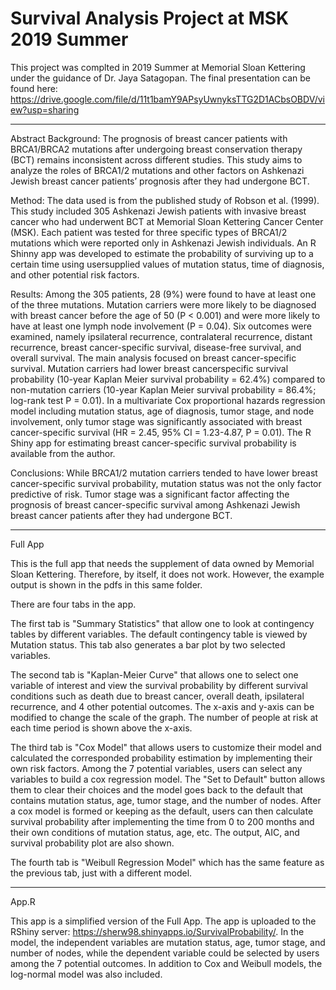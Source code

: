 # Survival Analysis Project at MSK 2019 Summer

This project was complted in 2019 Summer at Memorial Sloan Kettering under the guidance of Dr. Jaya Satagopan. The final presentation can be found here: https://drive.google.com/file/d/11t1bamY9APsyUwnyksTTG2D1ACbsOBDV/view?usp=sharing 

**************************************************************
Abstract
Background: The prognosis of breast cancer patients with BRCA1/BRCA2 mutations after undergoing breast conservation therapy (BCT) remains inconsistent across different studies. This study aims to analyze the roles of BRCA1/2 mutations and other factors on Ashkenazi Jewish breast cancer patients’ prognosis after they had undergone BCT. 

Method: The data used is from the published study of Robson et al. (1999). This study included 305 Ashkenazi Jewish patients with invasive breast cancer who had underwent BCT at Memorial Sloan Kettering Cancer Center (MSK). Each patient was tested for three specific types of BRCA1/2 mutations which were reported only in Ashkenazi Jewish individuals. An R Shinny app was developed to estimate the probability of surviving up to a certain time using usersupplied values of mutation status, time of diagnosis, and other potential risk factors. 

Results: Among the 305 patients, 28 (9%) were found to have at least one of the three mutations. Mutation carriers were more likely to be diagnosed with breast cancer before the age of 50 (P < 0.001) and were more likely to have at least one lymph node involvement (P = 0.04). Six outcomes were examined, namely ipsilateral recurrence, contralateral recurrence, distant recurrence, breast cancer-specific survival, disease-free survival, and overall survival. The main analysis focused on breast cancer-specific survival. Mutation carriers had lower breast cancerspecific survival probability (10-year Kaplan Meier survival probability = 62.4%) compared to non-mutation carriers (10-year Kaplan Meier survival probability = 86.4%; log-rank test P = 0.01). In a multivariate Cox proportional hazards regression model including mutation status, age of diagnosis, tumor stage, and node involvement, only tumor stage was significantly associated with breast cancer-specific survival (HR = 2.45, 95% CI = 1.23-4.87, P = 0.01). The R Shiny app for estimating breast cancer-specific survival probability is available from the author. 

Conclusions: While BRCA1/2 mutation carriers tended to have lower breast cancer-specific survival probability, mutation status was not the only factor predictive of risk. Tumor stage was a significant factor affecting the prognosis of breast cancer-specific survival among Ashkenazi Jewish breast cancer patients after they had undergone BCT.


**************************************************************
Full App

This is the full app that needs the supplement of data owned by Memorial Sloan Kettering. Therefore, by itself, it does not work. 
However, the example output is shown in the pdfs in this same folder. 

There are four tabs in the app. 

The first tab is "Summary Statistics" that allow one to look at contingency tables by different variables. The default contingency table is viewed by Mutation status. This tab also generates a bar plot by two selected variables. 

The second tab is "Kaplan-Meier Curve" that allows one to select one variable of interest and view the survival probability by different survival conditions such as death due to breast cancer, overall death, ipsilateral recurrence, and 4 other potential outcomes. The x-axis and y-axis can be modified to change the scale of the graph. The number of people at risk at each time period is shown above the x-axis. 

The third tab is "Cox Model" that allows users to customize their model and calculated the corresponded probability estimation by implementing their own risk factors. Among the 7 potential variables, users can select any variables to build a cox regression model. The "Set to Default" button allows them to clear their choices and the model goes back to the default that contains mutation status, age, tumor stage, and the number of nodes. After a cox model is formed or keeping as the default, users can then calculate survival probability after implementing the time from 0 to 200 months and their own conditions of mutation status, age, etc. The output, AIC, and survival probability plot are also shown. 

The fourth tab is "Weibull Regression Model" which has the same feature as the previous tab, just with a different model. 

*******************************************************************

App.R

This app is a simplified version of the Full App. The app is uploaded to the RShiny server: https://sherw98.shinyapps.io/SurvivalProbability/. 
In the model, the independent variables are mutation status, age, tumor stage, and number of nodes, while the dependent variable could be selected by users among the 7 potential outcomes. 
In addition to Cox and Weibull models, the log-normal model was also included.  
